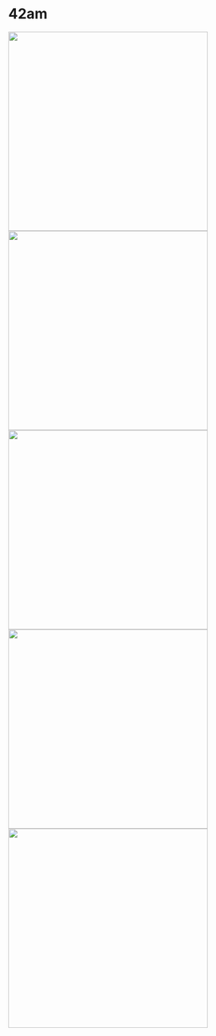 42am
====

<a href="/42am/logos/raw/master/42am/Kw2KJZ.png"><img src="/42am/logos/raw/master/42am/Kw2KJZ.png" width="400px" /></a>
<a href="/42am/logos/raw/master/42am/YVGLCj.png"><img src="/42am/logos/raw/master/42am/YVGLCj.png" width="400px" /></a>
<a href="/42am/logos/raw/master/42am/esM9ud.png"><img src="/42am/logos/raw/master/42am/esM9ud.png" width="400px" /></a>
<a href="/42am/logos/raw/master/42am/logo.svg.png"><img src="/42am/logos/raw/master/42am/logo.svg.png" width="400px" /></a>
<a href="/42am/logos/raw/master/42am/logo2.svg.png"><img src="/42am/logos/raw/master/42am/logo2.svg.png" width="400px" /></a>

